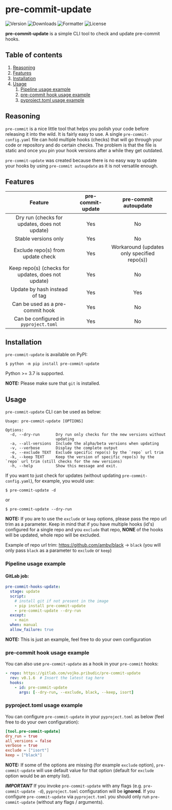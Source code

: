 # pre-commit-update

![Version](https://img.shields.io/pypi/pyversions/pre-commit-update)
![Downloads](https://pepy.tech/badge/pre-commit-update)
![Formatter](https://img.shields.io/badge/code%20style-black-black)
![License](https://img.shields.io/pypi/l/pre-commit-update)

**pre-commit-update** is a simple CLI tool to check and update pre-commit hooks.

## Table of contents

1. [ Reasoning ](#reasoning)
2. [ Features ](#features)
3. [ Installation ](#installation)
4. [ Usage ](#usage)
    1. [ Pipeline usage example ](#pipeline-usage-example)
    2. [ pre-commit hook usage example ](#pre-commit-hook-usage-example)
    3. [ pyproject.toml usage example ](#pyprojecttoml-usage-example)

## Reasoning

`pre-commit` is a nice little tool that helps you polish your code before releasing it into the wild.
It is fairly easy to use. A single `pre-commit-config.yaml` file can hold multiple hooks (checks) that will go through
your code or repository and do certain checks. The problem is that the file is static and once you pin your hook versions
after a while they get outdated.

`pre-commit-update` was created because there is no easy way to update your hooks by using
`pre-commit autoupdate` as it is not versatile enough.


## Features

|                      Feature                       | pre-commit-update |            pre-commit autoupdate            |
|:--------------------------------------------------:|:-----------------:|:-------------------------------------------:|
|   Dry run (checks for updates, does not update)    |        Yes        |                     No                      |
|                Stable versions only                |        Yes        |                     No                      |
|         Exclude repo(s) from update check          |        Yes        | Workaround (updates only specified repo(s)) |
| Keep repo(s) (checks for updates, does not update) |        Yes        |                     No                      |
|           Update by hash instead of tag            |        Yes        |                     Yes                     |
|          Can be used as a pre-commit hook          |        Yes        |                     No                      |
|       Can be configured in `pyproject.toml`        |        Yes        |                     No                      |


## Installation

`pre-commit-update` is available on PyPI:
```console 
$ python -m pip install pre-commit-update
```
Python >= 3.7 is supported.

**NOTE:** Please make sure that `git` is installed.


## Usage

`pre-commit-update` CLI can be used as below:

```console
Usage: pre-commit-update [OPTIONS]

Options:
  -d, --dry-run       Dry run only checks for the new versions without
                      updating
  -a, --all-versions  Include the alpha/beta versions when updating
  -v, --verbose       Display the complete output
  -e, --exclude TEXT  Exclude specific repo(s) by the `repo` url trim
  -k, --keep TEXT     Keep the version of specific repo(s) by the `repo` url trim (still checks for the new versions)
  -h, --help          Show this message and exit.
```

If you want to just check for updates (without updating `pre-commit-config.yaml`), for example, you would use:
```console
$ pre-commit-update -d
```
or
```console
$ pre-commit-update --dry-run
```

**NOTE:** If you are to use the `exclude` or `keep` options, please pass the repo url trim as a parameter.
Keep in mind that if you have multiple hooks (id's) configured for a single repo and you `exclude` that repo,
**NONE** of the hooks will be updated, whole repo will be excluded.

Example of repo url trim: https://github.com/ambv/black -> `black` (you will only pass `black` as a parameter to
`exclude` or `keep`)

### Pipeline usage example
#### GitLab job:

```yaml
pre-commit-hooks-update:
  stage: update
  script:
    # install git if not present in the image
    - pip install pre-commit-update
    - pre-commit-update --dry-run
  except:
    - main
  when: manual
  allow_failure: true
```

**NOTE:** This is just an example, feel free to do your own configuration

### pre-commit hook usage example

You can also use `pre-commit-update` as a hook in your `pre-commit` hooks:

```yaml
- repo: https://gitlab.com/vojko.pribudic/pre-commit-update
  rev: v0.1.6  # Insert the latest tag here
  hooks:
    - id: pre-commit-update
      args: [--dry-run, --exclude, black, --keep, isort]
```

### pyproject.toml usage example

You can configure `pre-commit-update` in your `pyproject.toml` as below (feel free to do your own configuration):

```toml
[tool.pre-commit-update]
dry_run = true
all_versions = false
verbose = true
exclude = ["isort"]
keep = ["black"]
```

**NOTE:** If some of the options are missing (for example `exclude` option), `pre-commit-update`
will use default value for that option (default for `exclude` option would be an empty list).

***IMPORTANT*** If you invoke `pre-commit-update` with any flags (e.g. `pre-commit-update -d`),
`pyproject.toml` configuration will be **ignored**. If you configure `pre-commit-update` via `pyproject.toml`
you should only run `pre-commit-update` (without any flags / arguments).
